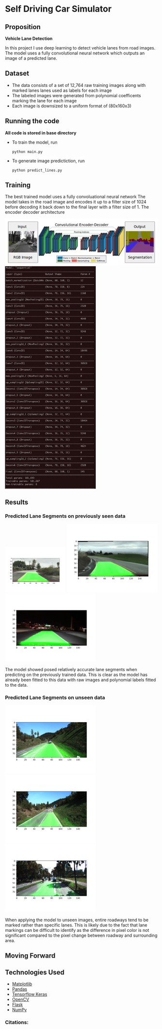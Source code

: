 # Self Driving Car Simulator

## Proposition


**Vehicle Lane Detection** 

In this project I use deep learning to detect vehicle lanes from road images. The model uses a fully convolutional neural network
which outputs an image of a predicted lane.

## Dataset

- The data consists of a set of 12,764 raw training images along with marked lanes lanes used as labels for each image
- The labeled images were generated from polynomial coefficents marking the lane for each image
- Each image is downsized to a uniform format of (80x160x3)


## Running the code
**All code is stored in base directory**
- To train the model, run
    ```
    python main.py
    ```
- To generate image predictiction, run
    ```
    python predict_lines.py
    ```

## Training

The best trained model uses a fully convoluational neural network
The model takes in the road image and encodes it up to a filter size of 1024 before decoding it back down to
the final layer with a filter size of 1. The encoder decoder architecture 

<img src = "figures/encoder_decoder.png">


<img src = "figures/model_summary.png" width = 300>


## Results

### Predicted Lane Segments on previously seen data
<img src = "figures/Combined_CNN2.png" width = 200>
<img src = "figures/Combined_CNN3.png" width = 300>
<img src = "figures/Combined_image_CNN3.png" width = 300>

The model showed posed relatively accurate lane segments when predicting on the previously trained data. This is clear as the model has already been
fitted to this data with raw images and polynomial labels fitted to the data.



### Predicted Lane Segments on unseen data
<img src = "figures/combined_unseen1.png" width = 300>
<img src = "figures/combined_unseen4.png" width = 300>
<img src = "figures/combined_unseen8.png" width = 300>

When applying the model to unseen images, entire roadways tend to be marked rather than specific lanes.
This is likely due to the fact that lane markings can be difficult to identify as the difference in pixel color is not significant compared
to the pixel change between roadway and surrounding area.




## Moving Forward

## Technologies Used
* [Matplotlib](https://matplotlib.org)
* [Pandas](https://pandas.pydata.org)
* [Tensorflow Keras](https://www.tensorflow.org/api_docs/python/tf/keras/Model)
* [OpenCV](https://pypi.org/project/opencv-python/)
* [Flask](https://flask.palletsprojects.com/en/1.1.x/)
* [NumPy](https://numpy.org)


### Citations:
